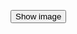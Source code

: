 <button type="button" data-modal-image="https://unsplash.it/2000/1000?random&gravity=center" data-caption="This is a caption to my image" class="btn">Show image</button>
